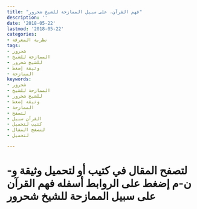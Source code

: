 ```yaml
---
title: "فهم القرآن، على سبيل الممازحة للشيخ شحرور"
description: ''
date: '2018-05-22'
lastmod: '2018-05-22'
categories:
- نظرية المعرفة
tags:
- شحرور
- الممازحة للشيخ
- للشيخ شحرور
- وثيقة إضغط
- الممازحة
keywords:
- شحرور
- الممازحة للشيخ
- للشيخ شحرور
- وثيقة إضغط
- الممازحة
- لتصفح
- القرآن سبيل
- كتيب لتحميل
- لتصفح المقال
- لتحميل

---
```

# **لتصفح المقال في كتيب أو لتحميل وثيقة و-ن-م إضغط على الروابط أسفله** **فهم القرآن على سبيل الممازحة للشيخ شحرور**

###